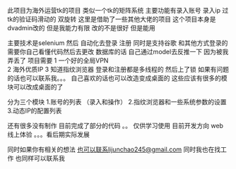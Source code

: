 此项目为海外运营tk的项目
类似一个tk的矩阵系统 
主要功能有录入账号 录入ip  过tk的验证码滑动的 双旋转 这里是借助了一些其他大佬的项目  这个项目本身是dvadmin改的 但是我能力有限 改的不是很好 但是能用

主要技术是selenium 然后 自动化去登录 注册 同时是支持谷歌 和其他方式登录的  需要你自己看懂代码然后去更改  数据库的话 自己通过model去反推一下 因为被我弄丢了 
项目需要 1 一个好的全局VPN   
        2 海外优质IP
        3 知道指纹浏览器
登录和注册都是多线程的 然后上了锁  如果有问题的话也可以联系我。。。 
自己喜欢的话也可以改造变成桌面的 这些应该有很多的模块可以改成桌面的了

分为三个模块 
1.账号的列表 （录入和操作）
2.指纹浏览器和一些系统参数的设置
3.动态IP的配置列表


还有很多没有制作 目前完成了部分的代码 。。 仅供学习使用
目前开发方向 
web 线上体验 。。。看后期实际发展

同时如果你有相关的想法 也可以联系lijunchao245@gmail.com
同时我也在找工作 也同样可以联系我
